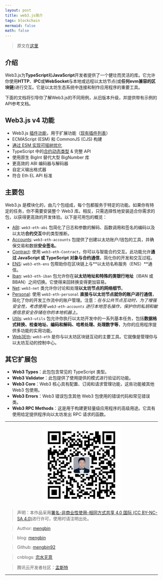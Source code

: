 ```yaml
---
layout: post
title: web3.js简介
tags: blockchain
mermaid: false
math: false
---  
```


> 原文在[这里](https://docs.web3js.org/guides/getting_started/introduction)

## 介绍

Web3.js为**TypeScript**和**JavaScript**开发者提供了一个健壮而灵活的库。它允许你使用**HTTP**、**IPC**或**WebSocket**与本地或远程以太坊节点(或**任何evm兼容的区块链**)进行交互。它是以太坊生态系统中连接和制作应用程序的重要工具。

下面的文档将引导你了解Web3.js的不同用例，从旧版本升级，并提供带有示例的API参考文档。

## Web3.js v4 功能

- Web3.js [插件功能](https://docs.web3js.org/guides/web3_plugin_guide/)，用于扩展功能（[现有插件列表](https://web3js.org/plugins)）
- ECMAScript (ESM) 和 CommonJS (CJS) 构建
- [通过 ESM 实现可摇树优化](https://docs.web3js.org/guides/advanced/tree_shaking)
- TypeScript 中的[合约动态类型](https://docs.web3js.org/guides/smart_contracts/infer_contract_types/) & 完整 API
- 使用原生 BigInt 替代大型 BigNumber 库
- 更高效的 ABI 编码器与解码器
- 自定义输出格式器
- 符合 Eth EL API 标准

## 主要包 

Web3.js 是模块化的，由几个包组成，每个包都服务于特定的功能。如果你有特定的任务，你不需要安装整个 Web3 库。相反，只需选择性地安装适合你需求的包，以获得更高效的开发体验。以下是可用包的概览：

- [ABI](https://docs.web3js.org/libdocs/ABI): `web3-eth-abi` 包简化了日志和参数的解码、函数调用和签名的编码以及以太坊**合约交互**中的类型推断。
- [Accounts](https://docs.web3js.org/libdocs/Accounts): `web3-eth-accounts` 包提供了创建以太坊账户/钱包的工具，并确保交易和数据**安全签名**。
- [Contract](https://docs.web3js.org/libdocs/Contract): 使用 `web3-eth-Contract`，你可以与智能合约交互。此功能允许**通过 JavaScript 或 TypeScript 对象与合约通信**，简化你的开发和交互过程。
- [ENS](https://docs.web3js.org/libdocs/ENS): `web3-eth-ens` 包帮助你在区块链上与**以太坊名称服务（ENS）**通信。
- [Iban](https://docs.web3js.org/libdocs/Iban): `web3-eth-iban` 包允许你在**以太坊地址和特殊的类银行地址**（IBAN 或 BBAN）之间切换。它使得来回转换变得更加容易。
- [Net](https://docs.web3js.org/libdocs/Net): `web3-net` 类允许你讨论和处理**以太坊节点的网络细节**。
- [Personal](https://docs.web3js.org/libdocs/Personal): 使用 `web3-eth-personal` **直接与以太坊节点就你的账户进行通信**，简化了你的开发工作流中的账户管理。注意：*在与公共节点互动时，为了增强安全性，考虑使用 `web3-eth-accounts` 进行本地签名操作，保护你的私钥和敏感信息安全存储在你的本地机器上*。
- [Utils](https://docs.web3js.org/libdocs/Utils): `web3-utils` 包允许你执行以太坊开发中的一系列基本任务，包括**数据格式转换、检查地址、编码和解码、哈希处理、处理数字等**，为你的应用程序提供多功能的实用功能。
- [Web3Eth](https://docs.web3js.org/libdocs/Web3Eth): `web3-eth` 是你与以太坊区块链互动的主要工具。它就像是管理你与以太坊互动的控制中心。

## 其它扩展包

- **Web3 Types**：此包包含常见的 TypeScript 类型。
- **Web3 Validator**：此包提供了使用提供的模式进行验证的功能。
- **Web3 Core**：Web3 核心具有配置、订阅和请求管理功能，这些功能被其他 Web3 包使用。
- **Web3 Errors**：Web3 错误包含其他 Web3 包使用的错误代码和常见错误类。
- **Web3 RPC Methods**：这是用于构建更轻量级应用程序的高级用途。它具有使用给定提供程序向以太坊发出 RPC 请求的函数。

---

<div align="center">
  <img src="../img/qrcode_wechat.jpg" alt="孟斯特">
</div>

> 声明：本作品采用[署名-非商业性使用-相同方式共享 4.0 国际 (CC BY-NC-SA 4.0)](https://creativecommons.org/licenses/by-nc-sa/4.0/deed.zh)进行许可，使用时请注明出处。  

> Author: [mengbin](mengbin1992@outlook.com)  

> blog: [mengbin](https://mengbin.top)  

> Github: [mengbin92](https://mengbin92.github.io/)  

> cnblogs: [恋水无意](https://www.cnblogs.com/lianshuiwuyi/)  

> 腾讯云开发者社区：[孟斯特](https://cloud.tencent.com/developer/user/6649301)  

---
